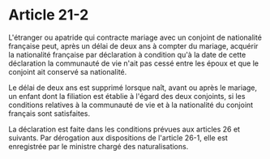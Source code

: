 # Article 21-2

L'étranger ou apatride qui contracte mariage avec un conjoint de nationalité française peut, après un délai de deux ans à compter du mariage, acquérir la nationalité française par déclaration à condition qu'à la date de cette déclaration la communauté de vie n'ait pas cessé entre les époux et que le conjoint ait conservé sa nationalité.

Le délai de deux ans est supprimé lorsque naît, avant ou après le mariage, un enfant dont la filiation est établie à l'égard des deux conjoints, si les conditions relatives à la communauté de vie et à la nationalité du conjoint français sont satisfaites.

La déclaration est faite dans les conditions prévues aux articles 26 et suivants. Par dérogation aux dispositions de l'article 26-1, elle est enregistrée par le ministre chargé des naturalisations.

